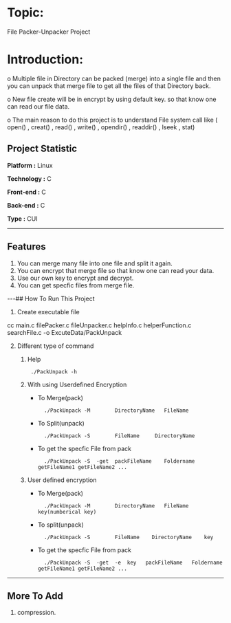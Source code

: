 # Topic:

File Packer-Unpacker Project

# Introduction:

o Multiple file in Directory can be packed (merge) into a single file and then you can unpack that merge file to get all the files of that Directory back.  

o New file create will be in encrypt by using default key. so that know one can read our file data. 
 
o The main reason to do this project is to understand File system call like ( open() , creat() , read() , write() , opendir() , readdir() , lseek , stat)  
## Project Statistic

__Platform :__ Linux

__Technology :__ C

__Front-end :__ C

__Back-end :__ C

__Type :__ CUI

---

## Features

1. You can merge many file into one file and split it again.
2. You can encrypt that merge file so that know one can read your data.
3. Use our own key to encrypt and decrypt.
4. You can get specfic files from merge file.

---## How To Run This Project

1. Create executable file

cc main.c filePacker.c fileUnpacker.c helpInfo.c helperFunction.c searchFile.c -o ExcuteData/PackUnpack

2. Different type of command

    1. Help

            ./PackUnpack -h

    2. With using Userdefined Encryption

        - To Merge(pack)

                ./PackUnpack -M        DirectoryName   FileName

        - To Split(unpack)

                ./PackUnpack -S        FileName     DirectoryName

        - To get the specfic File from pack

                ./PackUnpack -S  -get  packFileName    Foldername    getFileName1 getFileName2 ...

    3. User defined encryption

        - To Merge(pack)

                ./PackUnpack -M        DirectoryName   FileName     key(numberical key)

        - To split(unpack)

                ./PackUnpack -S        FileName    DirectoryName    key

        - To get the specfic File from pack

                ./PackUnpack -S  -get  -e  key   packFileName   Foldername   getFileName1 getFileName2 ...

---

## More To Add

1. compression.
